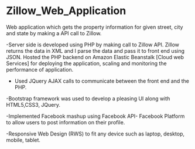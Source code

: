 # Zillow_Web_Application

Web application which gets the property information for given street, city and state by making a API call to Zillow.

-Server side is developed using PHP by making call to Zillow API. Zillow returns the data in XML and I parse the data and pass it to front end using JSON. Hosted the PHP backend on Amazon Elastic Beanstalk [Cloud web Services] for deploying the application, scaling and monitoring the performance of application.

- Used JQuery AJAX calls to communicate between the front end and the PHP.

-Bootstrap framework was used to develop a pleasing UI along with HTML5,CSS3, JQuery.

-Implemented Facebook mashup using Facebook API- Facebook Platform to allow users to post information on their profile.

-Responsive Web Design (RWS) to fit any device such as laptop, desktop, mobile, tablet.
